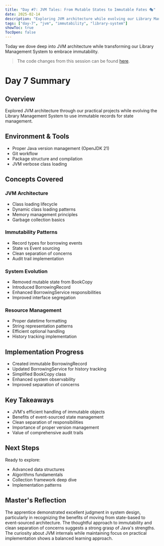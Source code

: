 ```yaml
---
title: "Day #7: JVM Tales: From Mutable States to Immutable Fates 🎭"
date: 2025-02-14
description: "Exploring JVM architecture while evolving our Library Management System to use immutable records"
tags: ["day-7", "jvm", "immutability", "library-system"]
showToc: true
TocOpen: false
---
```


Today we dove deep into JVM architecture while transforming our Library Management System to embrace immutability.

> The code changes from this session can be found [here](https://github.com/caglarturali/javamastery/tree/ff427f0e246a80d5e4fc4367b4863b2ca535781e).

# Day 7 Summary

## Overview
Explored JVM architecture through our practical projects while evolving the Library Management System to use immutable records for state management.

## Environment & Tools
- Proper Java version management (OpenJDK 21)
- Git workflow
- Package structure and compilation
- JVM verbose class loading

## Concepts Covered

### JVM Architecture
- Class loading lifecycle
- Dynamic class loading patterns
- Memory management principles
- Garbage collection basics

### Immutability Patterns
- Record types for borrowing events
- State vs Event sourcing
- Clean separation of concerns
- Audit trail implementation

### System Evolution
- Removed mutable state from BookCopy
- Introduced BorrowingRecord
- Enhanced BorrowingService responsibilities
- Improved interface segregation

### Resource Management
- Proper datetime formatting
- String representation patterns
- Efficient optional handling
- History tracking implementation

## Implementation Progress
- Created immutable BorrowingRecord
- Updated BorrowingService for history tracking
- Simplified BookCopy class
- Enhanced system observability
- Improved separation of concerns

## Key Takeaways
- JVM's efficient handling of immutable objects
- Benefits of event-sourced state management
- Clean separation of responsibilities
- Importance of proper version management
- Value of comprehensive audit trails

## Next Steps
Ready to explore:
- Advanced data structures
- Algorithms fundamentals
- Collection framework deep dive
- Implementation patterns

## Master's Reflection
The apprentice demonstrated excellent judgment in system design, particularly in recognizing the benefits of moving from state-based to event-sourced architecture. The thoughtful approach to immutability and clean separation of concerns suggests a strong grasp of Java's strengths. The curiosity about JVM internals while maintaining focus on practical implementation shows a balanced learning approach.
